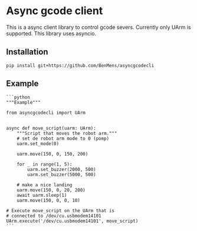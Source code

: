 # Async gcode client

This is a async client library to control gcode severs. Currently only
UArm is supported. This library uses asyncio.

## Installation

    pip install git+https://github.com/BenMens/asyncgcodecli

## Example

    ```python
    """Example"""

    from asyncgcodecli import UArm


    async def move_script(uarm: UArm):
        """Script that moves the robot arm."""
        # set de robot arm mode to 0 (pomp)
        uarm.set_mode(0)

        uarm.move(150, 0, 150, 200)

        for _ in range(1, 5):
            uarm.set_buzzer(2000, 500)
            uarm.set_buzzer(5000, 500)

        # make a nice landing
        uarm.move(150, 0, 20, 200)
        await uarm.sleep(1)
        uarm.move(150, 0, 0, 10)

    # Execute move_script on the UArm that is
    # connected to /dev/cu.usbmodem14101
    UArm.execute('/dev/cu.usbmodem14101', move_script)
    ```
